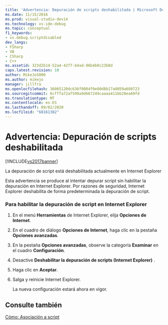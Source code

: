 ```yaml
---
title: 'Advertencia: Depuración de scripts deshabilitada | Microsoft Docs'
ms.date: 11/15/2016
ms.prod: visual-studio-dev14
ms.technology: vs-ide-debug
ms.topic: conceptual
f1_keywords:
- vs.debug.scriptdisabled
dev_langs:
- FSharp
- VB
- CSharp
- C++
ms.assetid: 323d2b1d-52a4-42f7-b4ad-96b4b0c23b8d
caps.latest.revision: 10
author: MikeJo5000
ms.author: mikejo
manager: jillfra
ms.openlocfilehash: 36065120dc636f0004f0e00d8b17a0059a680723
ms.sourcegitcommit: 6cfffa72af599a9d667249caaaa411bb28ea69fd
ms.translationtype: MT
ms.contentlocale: es-ES
ms.lasthandoff: 09/02/2020
ms.locfileid: "68161382"
---
```

# <a name="warning-script-debugging-disabled"></a>Advertencia: Depuración de scripts deshabilitada
[!INCLUDE[vs2017banner](../includes/vs2017banner.md)]

La depuración de script está deshabilitada actualmente en Internet Explorer  
  
 Esta advertencia se produce al intentar depurar script sin habilitar la depuración en Internet Explorer. Por razones de seguridad, Internet Explorer deshabilita de forma predeterminada la depuración de script.  
  
### <a name="to-enable-script-debugging-in-internet-explorer"></a>Para habilitar la depuración de script en Internet Explorer  
  
1. En el menú **Herramientas** de Internet Explorer, elija **Opciones de Internet**.  
  
2. En el cuadro de diálogo **Opciones de Internet**, haga clic en la pestaña **Opciones avanzadas**.  
  
3. En la pestaña **Opciones avanzadas**, observe la categoría **Examinar** en el cuadro **Configuración**.  
  
4. Desactive **Deshabilitar la depuración de scripts (Internet Explorer)** .  
  
5. Haga clic en **Aceptar**.  
  
6. Salga y reinicie Internet Explorer.  
  
     La nueva configuración estará ahora en vigor.  
  
## <a name="see-also"></a>Consulte también  
 [Cómo: Asociación a script](../debugger/how-to-attach-to-script.md)
